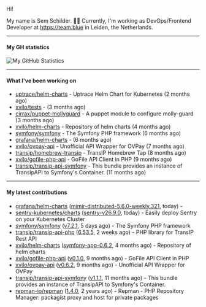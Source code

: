 Hi!

My name is Sem Schilder. 👋🏻 Currently, I'm working as DevOps/Frontend Developer at https://team.blue in Leiden, the Netherlands.

---

#### My GH statistics

![My GitHub Statistics](https://github-readme-stats.vercel.app/api?username=xvilo&show_icons=true&count_private=true&hide_title=true)

---

#### What I've been working on

- [uptrace/helm-charts](https://github.com/uptrace/helm-charts) - Uptrace Helm Chart for Kubernetes (2 months ago)
- [xvilo/tests](https://github.com/xvilo/tests) -  (3 months ago)
- [cirrax/puppet-mollyguard](https://github.com/cirrax/puppet-mollyguard) - A puppet module to configure molly-guard (3 months ago)
- [xvilo/helm-charts](https://github.com/xvilo/helm-charts) - Repository of helm charts (4 months ago)
- [symfony/symfony](https://github.com/symfony/symfony) - The Symfony PHP framework (6 months ago)
- [grafana/helm-charts](https://github.com/grafana/helm-charts) -  (6 months ago)
- [xvilo/ovpay-api](https://github.com/xvilo/ovpay-api) - Unofficial API Wrapper for OVPay (7 months ago)
- [transip/homebrew-transip](https://github.com/transip/homebrew-transip) - TransIP Homebrew Tap (8 months ago)
- [xvilo/gofile-php-api](https://github.com/xvilo/gofile-php-api) - GoFile API Client in PHP (9 months ago)
- [transip/transip-api-symfony](https://github.com/transip/transip-api-symfony) - This bundle provides an instance of TransipAPI to Symfony&#39;s Container. (11 months ago)

---

#### My latest contributions

- [grafana/helm-charts](https://github.com/grafana/helm-charts) ([mimir-distributed-5.6.0-weekly.321](https://github.com/grafana/helm-charts/releases/tag/mimir-distributed-5.6.0-weekly.321), today) - 
- [sentry-kubernetes/charts](https://github.com/sentry-kubernetes/charts) ([sentry-v26.9.0](https://github.com/sentry-kubernetes/charts/releases/tag/sentry-v26.9.0), today) - Easily deploy Sentry on your Kubernetes Cluster
- [symfony/symfony](https://github.com/symfony/symfony) ([v7.2.1](https://github.com/symfony/symfony/releases/tag/v7.2.1), 5 days ago) - The Symfony PHP framework
- [transip/transip-api-php](https://github.com/transip/transip-api-php) ([6.53.5](https://github.com/transip/transip-api-php/releases/tag/6.53.5), 2 weeks ago) - PHP library for TransIP Rest API
- [xvilo/helm-charts](https://github.com/xvilo/helm-charts) ([symfony-app-0.6.2](https://github.com/xvilo/helm-charts/releases/tag/symfony-app-0.6.2), 4 months ago) - Repository of helm charts
- [xvilo/gofile-php-api](https://github.com/xvilo/gofile-php-api) ([v0.1.0](https://github.com/xvilo/gofile-php-api/releases/tag/v0.1.0), 9 months ago) - GoFile API Client in PHP
- [xvilo/ovpay-api](https://github.com/xvilo/ovpay-api) ([v0.6.2](https://github.com/xvilo/ovpay-api/releases/tag/v0.6.2), 9 months ago) - Unofficial API Wrapper for OVPay
- [transip/transip-api-symfony](https://github.com/transip/transip-api-symfony) ([v1.1.1](https://github.com/transip/transip-api-symfony/releases/tag/v1.1.1), 11 months ago) - This bundle provides an instance of TransipAPI to Symfony&#39;s Container.
- [repman-io/repman](https://github.com/repman-io/repman) ([1.4.0](https://github.com/repman-io/repman/releases/tag/1.4.0), 2 years ago) - Repman - PHP Repository Manager: packagist proxy and host for private packages 
